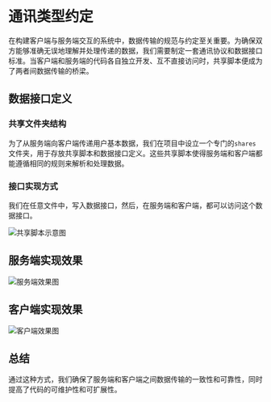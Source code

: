 # 通讯类型约定

在构建客户端与服务端交互的系统中，数据传输的规范与约定至关重要。为确保双方能够准确无误地理解并处理传递的数据，我们需要制定一套通讯协议和数据接口标准。当客户端和服务端的代码各自独立开发、互不直接访问时，共享脚本便成为了两者间数据传输的桥梁。

## 数据接口定义

### 共享文件夹结构

为了从服务端向客户端传递用户基本数据，我们在项目中设立一个专门的`shares`文件夹，用于存放共享脚本和数据接口定义。这些共享脚本使得服务端和客户端都能遵循相同的规则来解析和处理数据。

### 接口实现方式

我们在任意文件中，写入数据接口，然后，在服务端和客户端，都可以访问这个数据接口。

![共享脚本示意图](/QQ20241129-141305.png)

## 服务端实现效果

![服务端效果图](/QQ20241129-141021.png)

## 客户端实现效果

![客户端效果图](/QQ20241129-141215.png)

## 总结

通过这种方式，我们确保了服务端和客户端之间数据传输的一致性和可靠性，同时提高了代码的可维护性和可扩展性。
